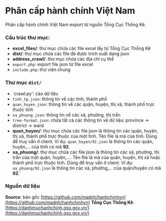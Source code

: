 # Phân cấp hành chính Việt Nam

Phân cấp hành chính Việt Nam export từ nguồn Tổng Cục Thống Kê.

### Cấu trúc thư mục:

- **excel_files/**: thư mục chứa các file excel lấy từ Tổng Cục Thống Kê
- **dist/**: thư mục chứa các file đã được trích xuất dạng json
- **address_crawl/**: thư mục chứa các địa chỉ cụ thể
- `export.php`: export file json từ file excel
- `include.php`: thư viện chung

### Thư mục `dist/`
- `crawl.py': cào dữ liệu
- `tinh_tp.json`: thông tin về các tỉnh, thành phố
- `quan_huyen.json`: thông tin về các quận, huyện, thị xã, thành phố trực thuộc tỉnh
- `xa_phuong.json`: thông tin về các xã, phường, thị trấn
- `tree-format.json`: chứa tất cá các thông tin về dữ liệu: province -> district -> ward 
- **quan_huyen/**: thư mục chứa các file json là thông tin các quận, huyện, thị xã, thành phố trực thuộc của một tỉnh. Tên file là mã của tỉnh. Dùng để truy vấn ở client. Ví dụ: `quan_huyen/92.json` là thông tin các quận, huyện,... của tỉnh có mã **92**.
- **xa_phuong/**: thư mục chứa các file json là thông tin các xã, phường, thị trấn của một quận, huyện,.... Tên file là mã của quận, huyện, thị xã hoặc thành phố trực thuộc tỉnh. Dùng để truy vấn ở client. Ví dụ: `xa_phuong/92.json` là thông tin các xã, phường,... của quận/huyện có mã **92**.` 


### Nguồn dữ liệu
**Source**: bản gốc [https://github.com/madnh/hanhchinhvn](https://github.com/madnh/hanhchinhvn)
**Tổng Cục Thống Kê**: [https://danhmuchanhchinh.gso.gov.vn/](https://danhmuchanhchinh.gso.gov.vn/)
